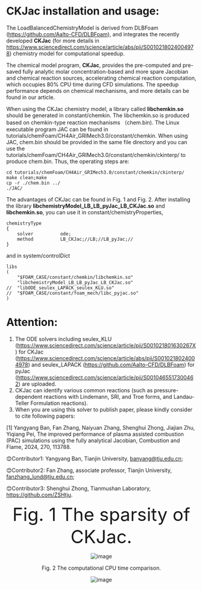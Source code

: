 # CKJac installation and usage:
   The LoadBalancedChemistryModel is derived from DLBFoam (https://github.com/Aalto-CFD/DLBFoam), and integrates the recently developed **CKJac** (for more details in https://www.sciencedirect.com/science/article/abs/pii/S0010218024004978) chemistry model for computational speedup.

   The chemical model program, **CKJac**, provides the pre-computed and pre-saved fully analytic molar concentration-based and more spare Jacobian and chemical reaction sources, accelerating chemical reaction computation, which occupies 80% CPU time during CFD simulations. The speedup performance depends on chemical mechanisms, and more details can be found in our article.

   When using the CKJac chemistry model, a library called **libchemkin.so** should be generated in constant/chemkin. The libchemkin.so is produced based on chemkin-type reaction mechanisms （chem.bin). The Linux executable program JAC can be found in tutorials/chemFoam/CH4Air_GRIMech3.0/constant/chemkin. When using JAC, chem.bin should be provided in the same file directory and you can use the tutorials/chemFoam/CH4Air_GRIMech3.0/constant/chemkin/ckinterp/ to produce chem.bin. Thus, the operating steps are:

```
cd tutorials/chemFoam/CH4Air_GRIMech3.0/constant/chemkin/ckinterp/
make clean;make
cp -r ./chem.bin ../
./JAC/
```
   
   The advantages of CKJac can be found in Fig. 1 and Fig. 2. After installing the library **libchemistryModel_LB_LB_pyJac_LB_CKJac.so** and **libchemkin.so**, you can use it in constant/chemistryProperties,

```
chemistryType
{
    solver          ode;
    method          LB_CKJac;//LB;//LB_pyJac;//
}
```

and in system/controlDict
```
libs
(
	"$FOAM_CASE/constant/chemkin/libchemkin.so"
	"libchemistryModel_LB_LB_pyJac_LB_CKJac.so"
//	"libODE_seulex_LAPACK_seulex_KLU.so"
//	"$FOAM_CASE/constant/foam_mech/libc_pyjac.so"
)
```

# Attention:
   1. The ODE solvers including seulex_KLU (https://www.sciencedirect.com/science/article/pii/S001021801630267X) for CKJac (https://www.sciencedirect.com/science/article/abs/pii/S0010218024004978) and seulex_LAPACK (https://github.com/Aalto-CFD/DLBFoam) for pyJac (https://www.sciencedirect.com/science/article/pii/S0010465517300462) are uploaded. 
   2. CKJac can identify various common reactions (such as pressure-dependent reactions with Lindemann, SRI, and Troe forms, and Landau-Teller Formulation reactions).
   3. When you are using this solver to publish paper, please kindly consider to cite following papers:

   [1] Yangyang Ban, Fan Zhang, Naiyuan Zhang, Shenghui Zhong, Jiajian Zhu, Yiqiang Pei, The improved performance of plasma assisted combustion (PAC) simulations using the fully analytical Jacobian, Combustion and Flame, 2024, 270, 113788.


:blush:Contributor1: Yangyang Ban, Tianjin University, banyang@tju.edu.cn; 


:blush:Contributor2: Fan Zhang, associate professor, Tianjin University, fanzhang_lund@tju.edu.cn; 


:blush:Contributor3: Shenghui Zhong, Tianmushan Laboratory, https://github.com/ZSHtju. 



<div align=center>
<font size='15'>Fig. 1 The sparsity of CKJac.</font>

 
![image](https://github.com/user-attachments/assets/3f202ddb-3050-4888-8d06-fc7e96d06ec2)


<div align=center>
Fig. 2 The computational CPU time comparison.


![image](https://github.com/user-attachments/assets/0d170cf7-4d10-4ded-9267-55c165c5cbcf)


